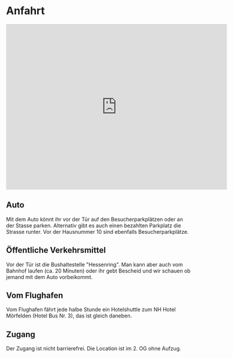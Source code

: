 # Anfahrt

<iframe src="https://www.google.com/maps/embed?pb=!1m18!1m12!1m3!1d2565.493715990482!2d8.579503215714539!3d49.983352479413604!2m3!1f0!2f0!3f0!3m2!1i1024!2i768!4f13.1!3m3!1m2!1s0x47bd7577d72d734d%3A0x6bf04bac7598c0b2!2sMadGearFFM!5e0!3m2!1sen!2sde!4v1528057454756" width="600" height="450" frameborder="0" style="border:0" allowfullscreen></iframe>

## Auto

Mit dem Auto könnt ihr vor der Tür auf den Besucherparkplätzen oder an der Stasse parken. Alternativ gibt es auch einen bezahlten Parkplatz die Strasse runter. Vor der Hausnummer 10 sind ebenfalls Besucherparkplätze.

## Öffentliche Verkehrsmittel

Vor der Tür ist die Bushaltestelle "Hessenring". Man kann aber auch vom Bahnhof laufen (ca. 20 Minuten) oder ihr gebt Bescheid und wir schauen ob jemand mit dem Auto vorbeikommt.

## Vom Flughafen

Vom Flughafen fährt jede halbe Stunde ein Hotelshuttle zum NH Hotel Mörfelden (Hotel Bus Nr. 3), das ist gleich daneben.

## Zugang

Der Zugang ist nicht barrierefrei. Die Location ist im 2. OG ohne Aufzug.
